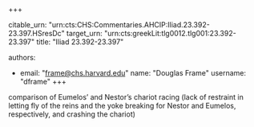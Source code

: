 +++


citable_urn: "urn:cts:CHS:Commentaries.AHCIP:Iliad.23.392-23.397.HSresDc"
target_urn: "urn:cts:greekLit:tlg0012.tlg001:23.392-23.397"
title: "Iliad 23.392-23.397"

authors:
- email: "frame@chs.harvard.edu"
  name: "Douglas Frame"
  username: "dframe"
+++

<p>comparison of Eumelos’ and Nestor’s chariot racing (lack of restraint in letting fly of the reins and the yoke breaking for Nestor and Eumelos, respectively, and crashing the chariot)</p>